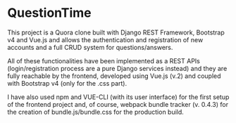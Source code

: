 # QuestionTime
This project is a Quora clone built with Django REST Framework, Bootstrap v4 and Vue.js and allows the authentication and registration of new accounts and a full CRUD system for questions/answers. 

All of these functionalities have been implemented as a REST APIs (login/registration process are a pure Django services instead) and they are fully reachable by the frontend, developed using Vue.js (v.2) and coupled with Bootstrap v4 (only for the .css part).

I have also used npm and VUE-CLI (with its user interface) for the first setup of the frontend project and, of course, webpack bundle tracker (v. 0.4.3) for the creation of bundle.js/bundle.css for the production build. 

